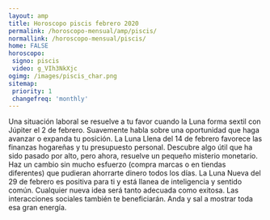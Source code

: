 ```yaml
---
layout: amp
title: Horoscopo piscis febrero 2020 
permalink: /horoscopo-mensual/amp/piscis/
normallink: /horoscopo-mensual/piscis/
home: FALSE
horoscopo:
 signo: piscis
 video: g_VIh3NkXjc
ogimg: /images/piscis_char.png
sitemap:
 priority: 1
 changefreq: 'monthly'
---
```



Una situación laboral se resuelve a tu favor cuando la Luna forma sextil con Júpiter el 2 de febrero. Suavemente habla sobre una oportunidad que haga avanzar o expanda tu posición. La Luna Llena del 14 de febrero favorece las finanzas hogareñas y tu presupuesto personal. Descubre algo útil que ha sido pasado por alto, pero ahora, resuelve un pequeño misterio monetario. Haz un cambio sin mucho esfuerzo (compra marcas o en tiendas diferentes) que pudieran ahorrarte dinero todos los días. La Luna Nueva del 29 de febrero es positiva para ti y está llanea de inteligencia y sentido común. Cualquier nueva idea será tanto adecuada como exitosa. Las interacciones sociales también te beneficiarán. Anda y sal a mostrar toda esa gran energía.